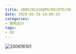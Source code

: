 ```yaml
---
title: 2005291410@PO/DO/DTO/VO
date: 2020-05-29 14:08:53
categories:
- 架构设计
tags:
- XO
---
```

![200616101](http://suo.im/5xUpyw "200616101")